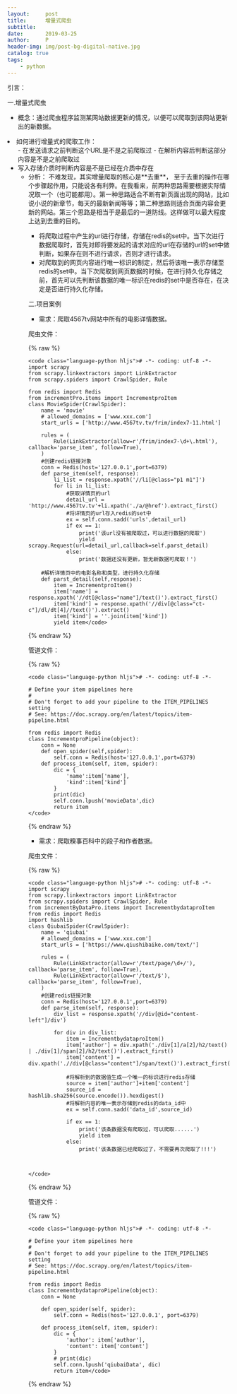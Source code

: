 ```yaml
---
layout:     post
title:      增量式爬虫
subtitle:   
date:       2019-03-25
author:     P
header-img: img/post-bg-digital-native.jpg
catalog: true
tags:
    - python
---
```

引言：

一.增量式爬虫

- 概念：通过爬虫程序监测某网站数据更新的情况，以便可以爬取到该网站更新出的新数据。
<li>如何进行增量式的爬取工作：
<ul>
- 在发送请求之前判断这个URL是不是之前爬取过
- 在解析内容后判断这部分内容是不是之前爬取过
<li>写入存储介质时判断内容是不是已经在介质中存在
<ul>
<li>分析：
      不难发现，其实增量爬取的核心是**去重**， 至于去重的操作在哪个步骤起作用，只能说各有利弊。在我看来，前两种思路需要根据实际情况取一个（也可能都用）。第一种思路适合不断有新页面出现的网站，比如说小说的新章节，每天的最新新闻等等；第二种思路则适合页面内容会更新的网站。第三个思路是相当于是最后的一道防线。这样做可以最大程度上达到去重的目的。
</li>

- 将爬取过程中产生的url进行存储，存储在redis的set中。当下次进行数据爬取时，首先对即将要发起的请求对应的url在存储的url的set中做判断，如果存在则不进行请求，否则才进行请求。
- 对爬取到的网页内容进行唯一标识的制定，然后将该唯一表示存储至redis的set中。当下次爬取到网页数据的时候，在进行持久化存储之前，首先可以先判断该数据的唯一标识在redis的set中是否存在，在决定是否进行持久化存储。

二.项目案例

- 需求：爬取4567tv网站中所有的电影详情数据。

爬虫文件：

{% raw %}
```
<code class="language-python hljs"># -*- coding: utf-8 -*-
import scrapy
from scrapy.linkextractors import LinkExtractor
from scrapy.spiders import CrawlSpider, Rule

from redis import Redis
from incrementPro.items import IncrementproItem
class MovieSpider(CrawlSpider):
    name = 'movie'
    # allowed_domains = ['www.xxx.com']
    start_urls = ['http://www.4567tv.tv/frim/index7-11.html']

    rules = (
        Rule(LinkExtractor(allow=r'/frim/index7-\d+\.html'), callback='parse_item', follow=True),
    )
    #创建redis链接对象
    conn = Redis(host='127.0.0.1',port=6379)
    def parse_item(self, response):
        li_list = response.xpath('//li[@class="p1 m1"]')
        for li in li_list:
            #获取详情页的url
            detail_url = 'http://www.4567tv.tv'+li.xpath('./a/@href').extract_first()
            #将详情页的url存入redis的set中
            ex = self.conn.sadd('urls',detail_url)
            if ex == 1:
                print('该url没有被爬取过，可以进行数据的爬取')
                yield scrapy.Request(url=detail_url,callback=self.parst_detail)
            else:
                print('数据还没有更新，暂无新数据可爬取！')

    #解析详情页中的电影名称和类型，进行持久化存储
    def parst_detail(self,response):
        item = IncrementproItem()
        item['name'] = response.xpath('//dt[@class="name"]/text()').extract_first()
        item['kind'] = response.xpath('//div[@class="ct-c"]/dl/dt[4]//text()').extract()
        item['kind'] = ''.join(item['kind'])
        yield item</code>
```
{% endraw %}

管道文件：

{% raw %}
```
<code class="language-python hljs"># -*- coding: utf-8 -*-

# Define your item pipelines here
#
# Don't forget to add your pipeline to the ITEM_PIPELINES setting
# See: https://doc.scrapy.org/en/latest/topics/item-pipeline.html

from redis import Redis
class IncrementproPipeline(object):
    conn = None
    def open_spider(self,spider):
        self.conn = Redis(host='127.0.0.1',port=6379)
    def process_item(self, item, spider):
        dic = {
            'name':item['name'],
            'kind':item['kind']
        }
        print(dic)
        self.conn.lpush('movieData',dic)
        return item
</code>
```
{% endraw %}

- 需求：爬取糗事百科中的段子和作者数据。

爬虫文件：

{% raw %}
```
<code class="language-python hljs"># -*- coding: utf-8 -*-
import scrapy
from scrapy.linkextractors import LinkExtractor
from scrapy.spiders import CrawlSpider, Rule
from incrementByDataPro.items import IncrementbydataproItem
from redis import Redis
import hashlib
class QiubaiSpider(CrawlSpider):
    name = 'qiubai'
    # allowed_domains = ['www.xxx.com']
    start_urls = ['https://www.qiushibaike.com/text/']

    rules = (
        Rule(LinkExtractor(allow=r'/text/page/\d+/'), callback='parse_item', follow=True),
        Rule(LinkExtractor(allow=r'/text/$'), callback='parse_item', follow=True),
    )
    #创建redis链接对象
    conn = Redis(host='127.0.0.1',port=6379)
    def parse_item(self, response):
        div_list = response.xpath('//div[@id="content-left"]/div')

        for div in div_list:
            item = IncrementbydataproItem()
            item['author'] = div.xpath('./div[1]/a[2]/h2/text() | ./div[1]/span[2]/h2/text()').extract_first()
            item['content'] = div.xpath('.//div[@class="content"]/span/text()').extract_first()

            #将解析到的数据值生成一个唯一的标识进行redis存储
            source = item['author']+item['content']
            source_id = hashlib.sha256(source.encode()).hexdigest()
            #将解析内容的唯一表示存储到redis的data_id中
            ex = self.conn.sadd('data_id',source_id)

            if ex == 1:
                print('该条数据没有爬取过，可以爬取......')
                yield item
            else:
                print('该条数据已经爬取过了，不需要再次爬取了!!!')



</code>
```
{% endraw %}

管道文件：        

{% raw %}
```
<code class="language-python hljs"># -*- coding: utf-8 -*-

# Define your item pipelines here
#
# Don't forget to add your pipeline to the ITEM_PIPELINES setting
# See: https://doc.scrapy.org/en/latest/topics/item-pipeline.html

from redis import Redis
class IncrementbydataproPipeline(object):
    conn = None

    def open_spider(self, spider):
        self.conn = Redis(host='127.0.0.1', port=6379)

    def process_item(self, item, spider):
        dic = {
            'author': item['author'],
            'content': item['content']
        }
        # print(dic)
        self.conn.lpush('qiubaiData', dic)
        return item</code>
```
{% endraw %}
